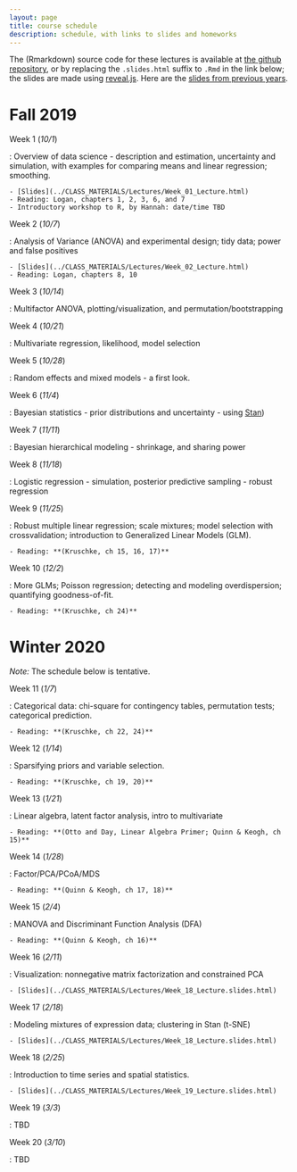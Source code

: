 ```yaml
---
layout: page
title: course schedule
description: schedule, with links to slides and homeworks
---
```


The (Rmarkdown) source code for these lectures is available at [the github repository](https://github.com/petrelharp/UO_ABS),
or by replacing the `.slides.html` suffix to `.Rmd` in the link below;
the slides are made using [reveal.js](https://github.com/hakimel/reveal.js/).
Here are the [slides from previous years](2018_schedule.html).

# Fall 2019

Week 1 (*10/1*)

: Overview of data science - description and estimation, uncertainty and simulation,
    with examples for comparing means and linear regression; smoothing.

    - [Slides](../CLASS_MATERIALS/Lectures/Week_01_Lecture.html)
    - Reading: Logan, chapters 1, 2, 3, 6, and 7
    - Introductory workshop to R, by Hannah: date/time TBD

Week 2 (*10/7*)

: Analysis of Variance (ANOVA) and experimental design; tidy data; power and false positives

    - [Slides](../CLASS_MATERIALS/Lectures/Week_02_Lecture.html)
    - Reading: Logan, chapters 8, 10

Week 3 (*10/14*)

: Multifactor ANOVA, plotting/visualization, and permutation/bootstrapping

Week 4 (*10/21*)

: Multivariate regression, likelihood, model selection

Week 5 (*10/28*)

: Random effects and mixed models - a first look.

Week 6 (*11/4*)

: Bayesian statistics - prior distributions and uncertainty - using [Stan](https://mc-stan.org))

Week 7 (*11/11*)

: Bayesian hierarchical modeling - shrinkage, and sharing power

Week 8 (*11/18*)

: Logistic regression - simulation, posterior predictive sampling - robust regression

Week 9 (*11/25*)

: Robust multiple linear regression; scale mixtures; model selection with crossvalidation; introduction to Generalized Linear Models (GLM).

    - Reading: **(Kruschke, ch 15, 16, 17)**

Week 10 (*12/2*)

: More GLMs; Poisson regression; detecting and modeling overdispersion; quantifying goodness-of-fit.

    - Reading: **(Kruschke, ch 24)**


# Winter 2020

*Note:* The schedule below is tentative.

Week 11 (*1/7*)

: Categorical data: chi-square for contingency tables, permutation tests; categorical prediction.

    - Reading: **(Kruschke, ch 22, 24)**

Week 12 (*1/14*)

: Sparsifying priors and variable selection.

    - Reading: **(Kruschke, ch 19, 20)**


Week 13 (*1/21*)

: Linear algebra, latent factor analysis, intro to multivariate

    - Reading: **(Otto and Day, Linear Algebra Primer; Quinn & Keogh, ch 15)**


Week 14 (*1/28*)

: Factor/PCA/PCoA/MDS

    - Reading: **(Quinn & Keogh, ch 17, 18)**

Week 15 (*2/4*)

: MANOVA and Discriminant Function Analysis (DFA)

    - Reading: **(Quinn & Keogh, ch 16)**

Week 16 (*2/11*)

: Visualization: nonnegative matrix factorization and constrained PCA

    - [Slides](../CLASS_MATERIALS/Lectures/Week_18_Lecture.slides.html)

Week 17 (*2/18*)

: Modeling mixtures of expression data; clustering in Stan (t-SNE)

    - [Slides](../CLASS_MATERIALS/Lectures/Week_18_Lecture.slides.html)

Week 18 (*2/25*)

: Introduction to time series and spatial statistics.

    - [Slides](../CLASS_MATERIALS/Lectures/Week_19_Lecture.slides.html)

Week 19 (*3/3*)

: TBD

Week 20 (*3/10*)

: TBD
